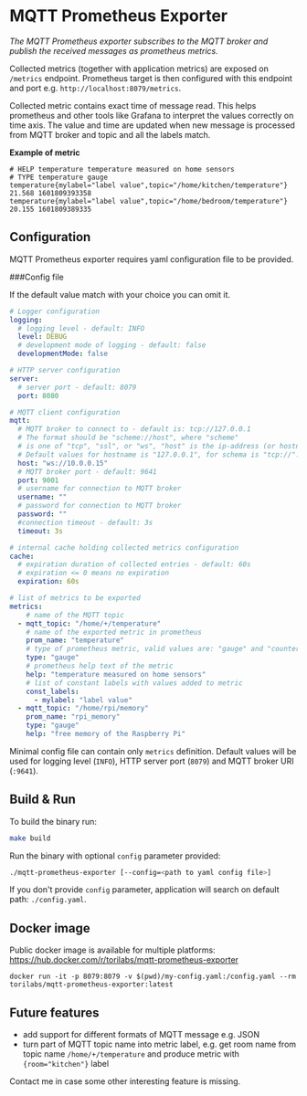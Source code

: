 # MQTT Prometheus Exporter

_The MQTT Prometheus exporter subscribes to the MQTT broker and publish the received messages as prometheus metrics._

Collected metrics (together with application metrics) are exposed on `/metrics` endpoint. Prometheus target is then configured with this endpoint and port e.g. `http://localhost:8079/metrics`.

Collected metric contains exact time of message read. This helps prometheus and other tools like Grafana to interpret the values correctly on time axis. The value and time are updated when new message is processed from MQTT broker and topic and all the labels match.

**Example of metric**
```
# HELP temperature temperature measured on home sensors
# TYPE temperature gauge
temperature{mylabel="label value",topic="/home/kitchen/temperature"} 21.568 1601809393358
temperature{mylabel="label value",topic="/home/bedroom/temperature"} 20.155 1601809389335
```

## Configuration

MQTT Prometheus exporter requires yaml configuration file to be provided.

###Config file

If the default value match with your choice you can omit it.

```yaml
# Logger configuration
logging:
  # logging level - default: INFO
  level: DEBUG
  # development mode of logging - default: false
  developmentMode: false

# HTTP server configuration
server:
  # server port - default: 8079
  port: 8080

# MQTT client configuration
mqtt:
  # MQTT broker to connect to - default is: tcp://127.0.0.1
  # The format should be "scheme://host", where "scheme"
  # is one of "tcp", "ssl", or "ws", "host" is the ip-address (or hostname).
  # Default values for hostname is "127.0.0.1", for schema is "tcp://".
  host: "ws://10.0.0.15"
  # MQTT broker port - default: 9641
  port: 9001
  # username for connection to MQTT broker
  username: ""
  # password for connection to MQTT broker
  password: ""
  #connection timeout - default: 3s
  timeout: 3s

# internal cache holding collected metrics configuration
cache:
  # expiration duration of collected entries - default: 60s
  # expiration <= 0 means no expiration
  expiration: 60s

# list of metrics to be exported
metrics:
    # name of the MQTT topic
  - mqtt_topic: "/home/+/temperature"
    # name of the exported metric in prometheus
    prom_name: "temperature"
    # type of prometheus metric, valid values are: "gauge" and "counter"
    type: "gauge"
    # prometheus help text of the metric
    help: "temperature measured on home sensors"
    # list of constant labels with values added to metric
    const_labels:
      - mylabel: "label value"
  - mqtt_topic: "/home/rpi/memory"
    prom_name: "rpi_memory"
    type: "gauge"
    help: "free memory of the Raspberry Pi"
```

Minimal config file can contain only `metrics` definition. Default values will be used for logging level (`INFO`), HTTP server port (`8079`) and MQTT broker URI (`:9641`).


## Build & Run
To build the binary run:
```bash
make build
```

Run the binary with optional `config` parameter provided:
```bash
./mqtt-prometheus-exporter [--config=<path to yaml config file>]
```
If you don't provide `config` parameter, application will search on default path: `./config.yaml`.

## Docker image
Public docker image is available for multiple platforms: https://hub.docker.com/r/torilabs/mqtt-prometheus-exporter
```
docker run -it -p 8079:8079 -v $(pwd)/my-config.yaml:/config.yaml --rm torilabs/mqtt-prometheus-exporter:latest
```


## Future features
* add support for different formats of MQTT message e.g. JSON
* turn part of MQTT topic name into metric label, e.g. get room name from topic name `/home/+/temperature` and produce metric with `{room="kitchen"}` label

Contact me in case some other interesting feature is missing.
